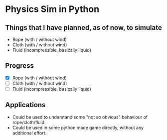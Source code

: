 # Physics Sim in Python
 
## Things that I have planned, as of now, to simulate 

  - Rope (with / without wind)
  - Cloth (with / without wind)
  - Fluid (incompressible, basically liquid)

## Progress 

  - [x] Rope (with / without wind)
  - [ ] Cloth (with / without wind)
  - [ ] Fluid (incompressible, basically liquid)

## Applications

  - Could be used to understand some "not so obvious" behaviour of rope/cloth/fluid.
  - Could be used in some python made game directly, without any additional effort.